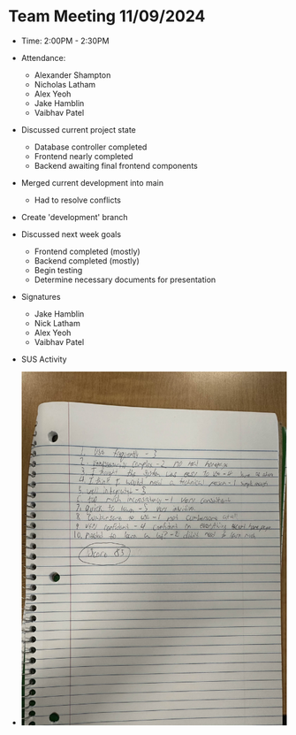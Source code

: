 # Team Meeting 11/09/2024

- Time: 2:00PM - 2:30PM

- Attendance:

  - Alexander Shampton
  - Nicholas Latham
  - Alex Yeoh
  - Jake Hamblin
  - Vaibhav Patel

- Discussed current project state
  - Database controller completed
  - Frontend nearly completed
  - Backend awaiting final frontend components
- Merged current development into main
  - Had to resolve conflicts
- Create 'development' branch
- Discussed next week goals

  - Frontend completed (mostly)
  - Backend completed (mostly)
  - Begin testing
  - Determine necessary documents for presentation

- Signatures
  - Jake Hamblin
  - Nick Latham
  - Alex Yeoh
  - Vaibhav Patel

- SUS Activity

- <img src="../../assets/sus-activity.jpg" alt="SUS Activity" width="750">
